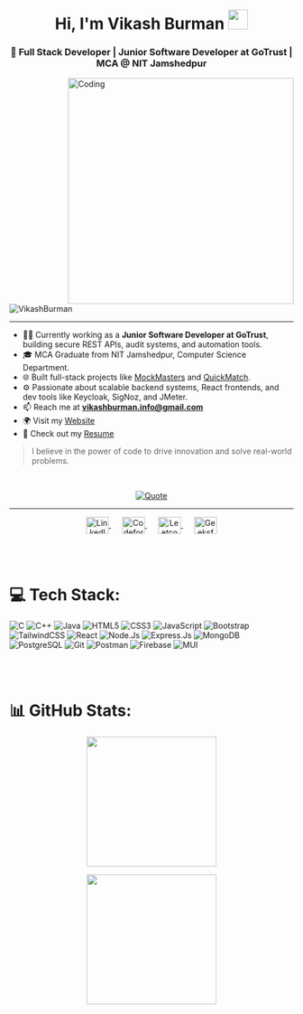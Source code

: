 <h1 align="center">Hi, I'm Vikash Burman <img src="https://media.giphy.com/media/hvRJCLFzcasrR4ia7z/giphy.gif" width="35"/></h1>

<h3 align="center">🚀 Full Stack Developer | Junior Software Developer at GoTrust | MCA @ NIT Jamshedpur</h3>

<img align="right" alt="Coding" width="400" src="/UI-Developer-unscreen.gif">

<p align="left"> 
  <img src="https://komarev.com/ghpvc/?username=VikashBurman&label=Profile%20views&color=blueviolet&style=flat" alt="VikashBurman" /> 
</p>

---

- 👨‍💻 Currently working as a **Junior Software Developer at GoTrust**, building secure REST APIs, audit systems, and automation tools.
- 🎓 MCA Graduate from NIT Jamshedpur, Computer Science Department.
- 🌐 Built full-stack projects like [MockMasters](https://mockmasters.vercel.app/) and [QuickMatch](https://github.com/VikashBurman/devTinder-Backend).
- ⚙️ Passionate about scalable backend systems, React frontends, and dev tools like Keycloak, SigNoz, and JMeter.
- 📫 Reach me at **vikashburman.info@gmail.com**
- 🌍 Visit my [Website](https://vikash-burman.netlify.app/)
- 📄 Check out my [Resume](https://drive.google.com/file/d/1O1iDXsJkTsd_WEVsakMjacy3Lg_MFLzF/view?usp=sharing)

> I believe in the power of code to drive innovation and solve real-world problems.

<br/>

<p align="center">
  <a href="https://github.com/piyushsuthar/github-readme-quotes">
    <img alt="Quote" src="https://quotes-github-readme.vercel.app/api?type=horizontal&theme=react&animation=grow_out_in&quoteCategory=programming"/>
  </a>
</p>

<hr/>

<!-- 🌐 Coding Profiles -->

<p align="center">
  <a href="https://www.linkedin.com/in/vikashburman/" target="blank" style="margin: 0 10px;">
    <img align="center" src="https://raw.githubusercontent.com/rahuldkjain/github-profile-readme-generator/master/src/images/icons/Social/linked-in-alt.svg" alt="LinkedIn" height="30" width="40"/>
  </a>
  <a href="https://codeforces.com/profile/VikashBurman" target="blank" style="margin: 0 10px;">
    <img align="center" src="https://raw.githubusercontent.com/rahuldkjain/github-profile-readme-generator/master/src/images/icons/Social/codeforces.svg" alt="Codeforces" height="30" width="40"/>
  </a>
  <a href="https://leetcode.com/VikashBurman/" target="blank" style="margin: 0 10px;">
    <img align="center" src="https://raw.githubusercontent.com/rahuldkjain/github-profile-readme-generator/master/src/images/icons/Social/leet-code.svg" alt="Leetcode" height="30" width="40"/>
  </a>
  <a href="https://auth.geeksforgeeks.org/user/vikasburman091" target="blank" style="margin: 0 10px;">
    <img align="center" src="https://raw.githubusercontent.com/rahuldkjain/github-profile-readme-generator/master/src/images/icons/Social/geeks-for-geeks.svg" alt="GeeksforGeeks" height="30" width="40"/>
  </a>
</p>


<br/><br/>

# 💻 Tech Stack:

![C](https://img.shields.io/badge/c-%2300599C.svg?style=for-the-badge&logo=c&logoColor=white) 
![C++](https://img.shields.io/badge/c++-%2300599C.svg?style=for-the-badge&logo=c%2B%2B&logoColor=white) 
![Java](https://img.shields.io/badge/java-%23ED8B00.svg?style=for-the-badge&logo=coffeescript&logoColor=white) 
![HTML5](https://img.shields.io/badge/html5-%23E34F26.svg?style=for-the-badge&logo=html5&logoColor=white) 
![CSS3](https://img.shields.io/badge/css3-%231572B6.svg?style=for-the-badge&logo=css3&logoColor=white) 
![JavaScript](https://img.shields.io/badge/javascript-%23323330.svg?style=for-the-badge&logo=javascript&logoColor=%23F7DF1E) 
![Bootstrap](https://img.shields.io/badge/bootstrap-%23563D7C.svg?style=for-the-badge&logo=bootstrap&logoColor=white) 
![TailwindCSS](https://img.shields.io/badge/tailwindcss-%2338B2AC.svg?style=for-the-badge&logo=tailwind-css&logoColor=white) 
![React](https://img.shields.io/badge/react-%2320232a.svg?style=for-the-badge&logo=react&logoColor=%2361DAFB) 
![Node.Js](https://img.shields.io/badge/Nodejs-%23FF9A00.svg?style=for-the-badge&logo=node.js&logoColor=white&color=#7dc328) 
![Express.Js](https://img.shields.io/badge/Express-%23FF9A00.svg?style=for-the-badge&logo=Express&logoColor=white&color=black) 
![MongoDB](https://img.shields.io/badge/MONGODB-%23FF9A00.svg?style=for-the-badge&logo=mongodb&logoColor=white&color=darkgreen) 
![PostgreSQL](https://img.shields.io/badge/PostgreSQL-%23336791.svg?style=for-the-badge&logo=postgresql&logoColor=white) 
![Git](https://img.shields.io/badge/Git-%23F24E1E.svg?style=for-the-badge&logo=git&logoColor=white&color=grey) 
![Postman](https://img.shields.io/badge/Postman-%23F24E1E.svg?style=for-the-badge&logo=Postman&logoColor=white) 
![Firebase](https://img.shields.io/badge/Firebase-%23F24E1E.svg?style=for-the-badge&logo=Firebase&logoColor=yellow&color=blue) 
![MUI](https://img.shields.io/badge/MUI-%23F24E1E.svg?style=for-the-badge&logo=MUI&logoColor=blue&color=101418)

<br/><br/>

# 📊 GitHub Stats:

<p align="center">
  <img src="https://github-readme-stats.vercel.app/api?username=VikashBurman&show_icons=true&count_private=true&locale=en&theme=react&layout=compact" height="230px"/>
</p>

<p align="center">
  <img src="https://github-readme-stats.vercel.app/api/top-langs?username=VikashBurman&langs_count=10&show_icons=true&locale=en&theme=react" height="230px"/>
</p>

